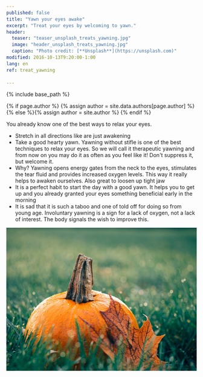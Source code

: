 ```yaml
---
published: false
title: "Yawn your eyes awake"
excerpt: "Treat your eyes by welcoming to yawn."
header:
  teaser: "teaser_unsplash_treats_yawning.jpg"
  image: "header_unsplash_treats_yawning.jpg"
  caption: "Photo credit: [**Unsplash**](https://unsplash.com)"
modified: 2016-10-13T9:20:00-1:00
lang: en
ref: treat_yawning

---
```


{% include base_path %}

{% if page.author %}
  {% assign author = site.data.authors[page.author] %}{% else %}{% assign author = site.author %}
{% endif %}

You already know one of the best ways to relax your eyes.

- Stretch in all directions like are just awakening
- Take a good hearty yawn. Yawning without stifle is one of the best techniques to relax your eyes. So we will call it therapeutic yawning and from now on you may do it as often as you feel like it! Don't suppress it, but welcome it.
- Why? Yawning opens energy gates from the neck to the eyes, stimulates the tear fluid and provides increased oxygen levels. This way it really helps to awaken ourselves. Also great to loosen up tight jaw
- It is a perfect habit to start the day with a good yawn. It helps you to get up and you already granted your eyes something beneficial early in the morning
- It is sad that it is such a taboo and one of told off for doing so from young age. Involuntary yawning is a sign for a lack of oxygen, not a lack of interest. The body signals the wish to improve this.

![Orange pumpkin](/images/page_unsplash_treats_simple_pumpkin.jpg "Orange pumpkin")
